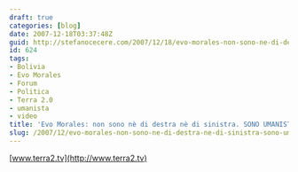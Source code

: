 ```yaml
---
draft: true
categories: [blog]
date: 2007-12-18T03:37:48Z
guid: http://stefanocecere.com/2007/12/18/evo-morales-non-sono-ne-di-destra-ne-di-sinistra-sono-umanista/
id: 624
tags:
- Bolivia
- Evo Morales
- Forum
- Politica
- Terra 2.0
- umanista
- video
title: 'Evo Morales: non sono nè di destra nè di sinistra. SONO UMANISTA.'
slug: /2007/12/evo-morales-non-sono-ne-di-destra-ne-di-sinistra-sono-umanista/
---
```


[www.terra2.tv](http://www.terra2.tv)